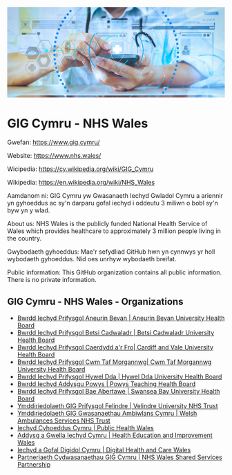 <img src="gig-cymru-nhs-wales.jpg" alt="GIG Cymru - NHS Wales">

# GIG Cymru - NHS Wales

Gwefan: https://www.gig.cymru/

Website: https://www.nhs.wales/

Wicipedia: https://cy.wikipedia.org/wiki/GIG_Cymru

Wikipedia: https://en.wikipedia.org/wiki/NHS_Wales

Aamdanom ni: GIG Cymru yw Gwasanaeth Iechyd Gwladol Cymru a ariennir yn gyhoeddus ac sy'n darparu gofal iechyd i oddeutu 3 miliwn o bobl sy'n byw yn y wlad. 

About us: NHS Wales is the publicly funded National Health Service of Wales which provides healthcare to approximately 3 million people living in the country.

Gwybodaeth gyhoeddus: Mae'r sefydliad GitHub hwn yn cynnwys yr holl wybodaeth gyhoeddus. Nid oes unrhyw wybodaeth breifat.

Public information: This GitHub organization contains all public information. There is no private information.

## GIG Cymru - NHS Wales - Organizations

* [Bwrdd Iechyd Prifysgol Aneurin Bevan | Aneurin Bevan University Health Board](https://abuhb.nhs.wales/)
* [Bwrdd Iechyd Prifysgol Betsi Cadwaladr | Betsi Cadwaladr University Health Board](https://bcuhb.nhs.wales/)
* [Bwrdd Iechyd Prifysgol Caerdydd a'r Fro| Cardiff and Vale University Health Board](https://cavuhb.nhs.wales/)
* [Bwrdd Iechyd Prifysgol Cwm Taf Morgannwg| Cwm Taf Morgannwg University Health Board ](https://ctmuhb.nhs.wales/)
* [Bwrdd Iechyd Prifysgol Hywel Dda | Hywel Dda University Health Board ](https://hduhb.nhs.wales/)
* [Bwrdd Iechyd Addysgu Powys | Powys Teaching Health Board](https://pthb.nhs.wales/)
* [Bwrdd Iechyd Prifysgol Bae Abertawe | Swansea Bay University Health Board](https://sbuhb.nhs.wales/)
* [Ymddiriedolaeth GIG Prifysgol Felindre | Velindre University NHS Trust](https://velindre.nhs.wales/)
* [Ymddiriedolaeth GIG Gwasanaethau Ambiwlans Cymru | Welsh Ambulances Services NHS Trust](https://ambulance.nhs.wales/)
* [Iechyd Cyhoeddus Cymru | Public Health Wales](https://phw.nhs.wales/)
* [Addysg a Gwella Iechyd Cymru | Health Education and Improvement Wales](https://heiw.nhs.wales/)
* [Iechyd a Gofal Digidol Cymru | Digital Health and Care Wales](https://dhcw.nhs.wales/)
* [Partneriaeth Cydwasanaethau GIG Cymru | NHS Wales Shared Services Partnership](https://nwssp.nhs.wales/)
